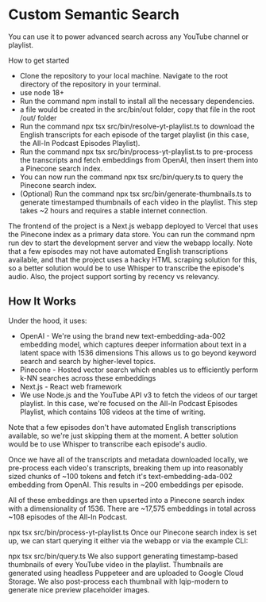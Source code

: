 # Custom Semantic Search 

You can use it to power advanced search across any YouTube channel or playlist. 

How to get started

- Clone the repository to your local machine.
Navigate to the root directory of the repository in your terminal.
- use node 18+
- Run the command npm install to install all the necessary dependencies.
- a file would be created in the src/bin/out folder, copy that file in the root /out/ folder
- Run the command npx tsx src/bin/resolve-yt-playlist.ts to download the English transcripts for each episode of the target playlist (in this case, the All-In Podcast Episodes Playlist).
- Run the command npx tsx src/bin/process-yt-playlist.ts to pre-process the transcripts and fetch embeddings from OpenAI, then insert them into a Pinecone search index.
- You can now run the command npx tsx src/bin/query.ts to query the Pinecone search index.
- (Optional) Run the command npx tsx src/bin/generate-thumbnails.ts to generate timestamped thumbnails of each video in the playlist. This step takes ~2 hours and requires a stable internet connection.


The frontend of the project is a Next.js webapp deployed to Vercel that uses the Pinecone index as a primary data store. You can run the command npm run dev to start the development server and view the webapp locally.
Note that a few episodes may not have automated English transcriptions available, and that the project uses a hacky HTML scraping solution for this, so a better solution would be to use Whisper to transcribe the episode's audio. Also, the project support sorting by recency vs relevancy.

## How It Works
Under the hood, it uses:

- OpenAI - We're using the brand new text-embedding-ada-002 embedding model, which captures deeper information about text in a latent space with 1536 dimensions
This allows us to go beyond keyword search and search by higher-level topics.
- Pinecone - Hosted vector search which enables us to efficiently perform k-NN searches across these embeddings
- Next.js - React web framework
- We use Node.js and the YouTube API v3 to fetch the videos of our target playlist. In this case, we're focused on the All-In Podcast Episodes Playlist, which contains 108 videos at the time of writing.

 Note that a few episodes don't have automated English transcriptions available, so we're just skipping them at the moment. A better solution would be to use Whisper to transcribe each episode's audio.

Once we have all of the transcripts and metadata downloaded locally, we pre-process each video's transcripts, breaking them up into reasonably sized chunks of ~100 tokens and fetch it's text-embedding-ada-002 embedding from OpenAI. This results in ~200 embeddings per episode.

All of these embeddings are then upserted into a Pinecone search index with a dimensionality of 1536. There are ~17,575 embeddings in total across ~108 episodes of the All-In Podcast.

npx tsx src/bin/process-yt-playlist.ts
Once our Pinecone search index is set up, we can start querying it either via the webapp or via the example CLI:

npx tsx src/bin/query.ts
We also support generating timestamp-based thumbnails of every YouTube video in the playlist. Thumbnails are generated using headless Puppeteer and are uploaded to Google Cloud Storage. We also post-process each thumbnail with lqip-modern to generate nice preview placeholder images.

